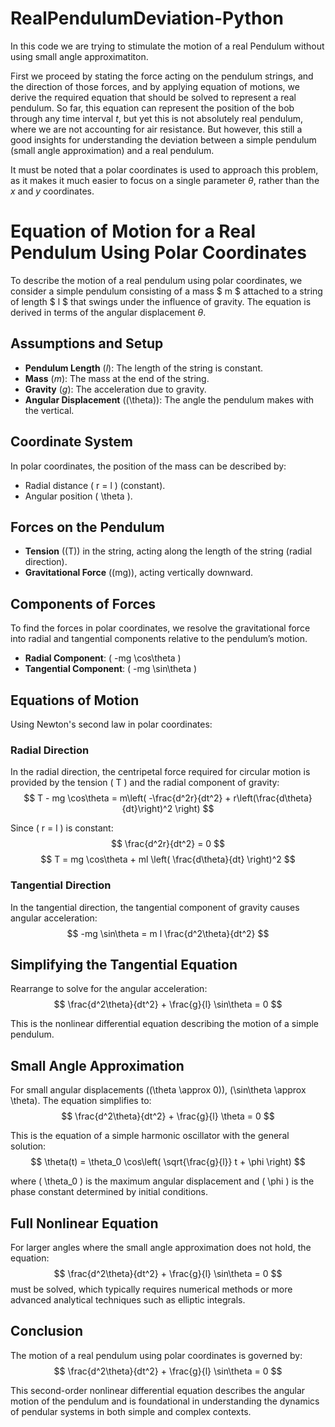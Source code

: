 # RealPendulumDeviation-Python
In this code we are trying to stimulate the motion of a real Pendulum without using small angle approximatiton.

First we proceed by stating the force acting on the pendulum strings, and the direction of those forces, and by applying equation of motions, we derive the required equation that should be solved to represent a real pendulum. So far, this equation can represent the position of the bob through any time interval $t$, but yet this is not absolutely real pendulum, where we are not accounting for air resistance. But however, this still a good insights for understanding the deviation between a simple pendulum (small angle approximation) and a real pendulum.

It must be noted that a polar coordinates is used to approach this problem, as it makes it much easier to focus on a single parameter $\theta$, rather than the $x$ and $y$ coordinates.

# Equation of Motion for a Real Pendulum Using Polar Coordinates

To describe the motion of a real pendulum using polar coordinates, we consider a simple pendulum consisting of a mass $ m $ attached to a string of length $ l $ that swings under the influence of gravity. The equation is derived in terms of the angular displacement $\theta$.

## Assumptions and Setup

- **Pendulum Length** ($l$): The length of the string is constant.
- **Mass** ($m$): The mass at the end of the string.
- **Gravity** ($g$): The acceleration due to gravity.
- **Angular Displacement** (\(\theta\)): The angle the pendulum makes with the vertical.

## Coordinate System

In polar coordinates, the position of the mass can be described by:
- Radial distance \( r = l \) (constant).
- Angular position \( \theta \).

## Forces on the Pendulum

- **Tension** (\(T\)) in the string, acting along the length of the string (radial direction).
- **Gravitational Force** (\(mg\)), acting vertically downward.

## Components of Forces

To find the forces in polar coordinates, we resolve the gravitational force into radial and tangential components relative to the pendulum’s motion.

- **Radial Component**: \( -mg \cos\theta \)
- **Tangential Component**: \( -mg \sin\theta \)

## Equations of Motion

Using Newton's second law in polar coordinates:

### Radial Direction

In the radial direction, the centripetal force required for circular motion is provided by the tension \( T \) and the radial component of gravity:
$$
T - mg \cos\theta = m\left( -\frac{d^2r}{dt^2} + r\left(\frac{d\theta}{dt}\right)^2 \right)
$$

Since \( r = l \) is constant:
$$
\frac{d^2r}{dt^2} = 0
$$
$$
T = mg \cos\theta + ml \left( \frac{d\theta}{dt} \right)^2
$$

### Tangential Direction

In the tangential direction, the tangential component of gravity causes angular acceleration:
$$
-mg \sin\theta = m l \frac{d^2\theta}{dt^2}
$$

## Simplifying the Tangential Equation

Rearrange to solve for the angular acceleration:
$$
\frac{d^2\theta}{dt^2} + \frac{g}{l} \sin\theta = 0
$$

This is the nonlinear differential equation describing the motion of a simple pendulum.

## Small Angle Approximation

For small angular displacements (\(\theta \approx 0\)), \(\sin\theta \approx \theta\). The equation simplifies to:
$$
\frac{d^2\theta}{dt^2} + \frac{g}{l} \theta = 0
$$

This is the equation of a simple harmonic oscillator with the general solution:
$$
\theta(t) = \theta_0 \cos\left( \sqrt{\frac{g}{l}} t + \phi \right)
$$

where \( \theta_0 \) is the maximum angular displacement and \( \phi \) is the phase constant determined by initial conditions.

## Full Nonlinear Equation

For larger angles where the small angle approximation does not hold, the equation:
$$
\frac{d^2\theta}{dt^2} + \frac{g}{l} \sin\theta = 0
$$
must be solved, which typically requires numerical methods or more advanced analytical techniques such as elliptic integrals.

## Conclusion

The motion of a real pendulum using polar coordinates is governed by:
$$
\frac{d^2\theta}{dt^2} + \frac{g}{l} \sin\theta = 0
$$

This second-order nonlinear differential equation describes the angular motion of the pendulum and is foundational in understanding the dynamics of pendular systems in both simple and complex contexts.
